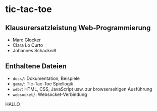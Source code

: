 # tic-tac-toe

## Klausurersatzleistung Web-Programmierung
- Marc Glocker
- Clara Lo Curto
- Johannes Schackniß

## Enthaltene Dateien
- `docs/`: Dokumentation, Beispiele
- `game/`: Tic-Tac-Toe Spiellogik
- `web/`: HTML, CSS, JavaScript usw. zur browserseitigen Ausführung
- `websocket/`: Websocket-Verbindung

HALLO